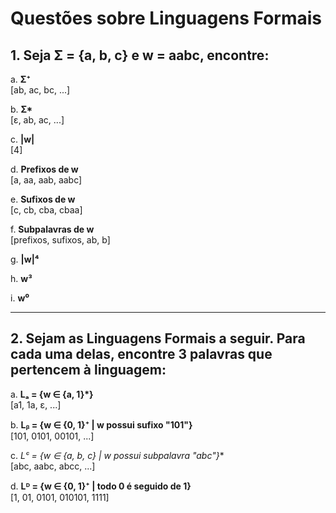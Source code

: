 # Questões sobre Linguagens Formais

## 1. Seja Σ = {a, b, c} e w = aabc, encontre:

a. **Σ⁺**  
   [ab, ac, bc, ...]

b. **Σ\***  
   [ε, ab, ac, ...]

c. **|w|**  
   [4]

d. **Prefixos de w**  
   [a, aa, aab, aabc]  

e. **Sufixos de w**  
   [c, cb, cba, cbaa] 

f. **Subpalavras de w**  
   [prefixos, sufixos, ab, b]

g. **|w|⁴**

h. **w³**

i. **w⁰**

---

## 2. Sejam as Linguagens Formais a seguir. Para cada uma delas, encontre 3 palavras que pertencem à linguagem:

a. **Lₐ = {w ∈ {a, 1}*}**  
   [a1, 1a, ε, ...]

b. **Lᵦ = {w ∈ {0, 1}⁺ | w possui sufixo "101"}**  
   [101, 0101, 00101, ...]

c. **Lᶜ = {w ∈ {a, b, c}* | w possui subpalavra "abc"}**  
   [abc, aabc, abcc, ...]

d. **Lᴰ = {w ∈ {0, 1}⁺ | todo 0 é seguido de 1}**  
   [1, 01, 0101, 010101, 1111]
